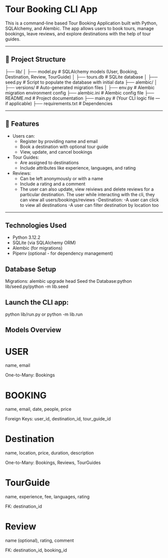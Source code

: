 #  Tour Booking CLI App

This is a command-line based Tour Booking Application built with Python, SQLAlchemy, and Alembic. The app allows users to book tours, manage bookings, leave reviews, and explore destinations with the help of tour guides.

---

## 📁 Project Structure
├── lib/
│ ├── model.py # SQLAlchemy models (User, Booking, Destination, Review, TourGuide)
│ ├── tours.db # SQLite database
│ ├── seed.py # Script to populate the database with initial data
├── alembic/
│ ├── versions/ # Auto-generated migration files
│ ├── env.py # Alembic migration environment config
├── alembic.ini # Alembic config file
├── README.md # Project documentation
├── main.py # (Your CLI logic file — if applicable)
├── requirements.txt # Dependencies


---

## 🚀 Features

- Users can:
  - Register by providing name and email
  - Book a destination with optional tour guide
  - View, update, and cancel bookings
- Tour Guides:
  - Are assigned to destinations
  - Include attributes like experience, languages, and rating
- Reviews:
  - Can be left anonymously or with a name
  - Include a rating and a comment
  - The user can also update, view reiviews and delete reviews for a particular destination.
  The user while interacting with the cli, they can view all users/bookings/reviews
-Destination:
   -A user can click to view all destinations
   -A user can filter destination by location too

---

## Technologies Used

- Python 3.12.2
- SQLite (via SQLAlchemy ORM)
- Alembic (for migrations)
- Pipenv (optional - for dependency management)

## Database Setup
Migrations: alembic upgrade head
Seed the Database:python lib/seed.py/python -m lib.seed

## Launch the CLI app:
python lib/run.py or python -m lib.run

## Models Overview
# USER

name, email

One-to-Many: Bookings

# BOOKING

name, email, date, people, price

Foreign Keys: user_id, destination_id, tour_guide_id

# Destination

name, location, price, duration, description

One-to-Many: Bookings, Reviews, TourGuides

# TourGuide

name, experience, fee, languages, rating

FK: destination_id

# Review

name (optional), rating, comment

FK: destination_id, booking_id


